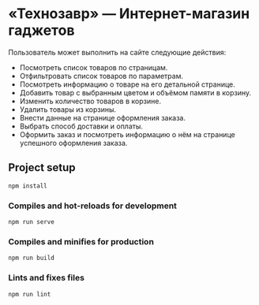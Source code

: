 # «Технозавр» — Интернет-магазин гаджетов

Пользователь может выполнить на сайте следующие действия:
- Посмотреть список товаров по страницам.
- Отфильтровать список товаров по параметрам.
- Посмотреть информацию о товаре на его детальной странице.
- Добавить товар с выбранным цветом и объёмом памяти в корзину.
- Изменить количество товаров в корзине.
- Удалить товары из корзины.
- Внести данные на странице оформления заказа.
- Выбрать способ доставки и оплаты.
- Оформить заказ и посмотреть информацию о нём на странице успешного оформления заказа.
  
## Project setup
```
npm install
```

### Compiles and hot-reloads for development
```
npm run serve
```

### Compiles and minifies for production
```
npm run build
```

### Lints and fixes files
```
npm run lint
```

